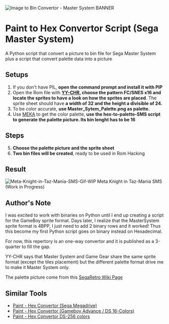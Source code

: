 ![Image to Bin Convertor - Master System BANNER](https://github.com/zigaudrey/paint-to-hex-convertor-SMS/assets/129554573/1d856ba1-4b54-4b9e-a5a6-209c6f6f5861)

# Paint to Hex Convertor Script (Sega Master System)
A Python script that convert a picture to bin file for Sega Master System plus a script that convert palette data into a picture

## Setups
1. If you don't have PIL, **open the command prompt and install it with PIP**
2. Open the Rom file with **[YY-CHR](https://www.romhacking.net/utilities/119/), choose the pattern FC/SNES x16 and locate the sprites to have a look on how the sprites are placed**. The sprite sheet should have **a width of 32 and the height a divisible of 24.**
3. To be color accurate, **use Master_Sytem_Palette.png as palette.**
4. Use [MEKA](https://www.smspower.org/meka/) to get the color palette, **use the hex-to-palette-SMS script to generate the palette picture. Its bin lenght has to be 16**

## Steps
5. **Choose the palette picture and the sprite sheet**
6. **Two bin files will be created**, ready to be used in Rom Hacking

## Result

![Meta-Knight-in-Taz-Mania-SMS-Gif-WIP](https://github.com/zigaudrey/paint-to-hex-convertor-SMS/assets/129554573/b21eb301-a058-4686-869c-1c5f9fe98c02)
Meta Knight in Taz-Mania SMS (Work in Progress)

## Author's Note
I was excited to work with binaries on Python until I end up creating a script for the GameBoy sprite format. Days later, I realize that the MasterSystem sprite format is 4BPP, I just need to add 2 binary rows and it worked! Thus this become my first Python script goes on binary instead on Hexadecimal.

For now, this repertory is an one-way convertor and it is published as a 3-quarter to fill the gap.

YY-CHR says that Master System and Game Gear share the same sprite format (except the tiles placement) but the different palette format drive me to make it Master System only.

The palette picture come from this [SegaRetro Wiki Page](https://segaretro.org/Palette)

## Similar Tools
+ [Paint - Hex Convertor (Sega Megadrive)](https://github.com/zigaudrey/paint-hex-convertor-MSX)
+ [Paint - Hex Convertor (Gameboy Advance / DS 16-Colors)](https://github.com/zigaudrey/paint-hex-convertor-GBA-DS)
+ [Paint - Hex Convertor DS-256 colors](https://github.com/zigaudrey/paint-hex-convertor-DS-256/tree/main)
